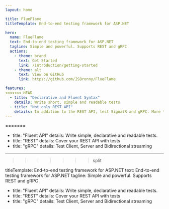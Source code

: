 ```yaml
---
layout: home

title: FlueFlame
titleTemplate: End-to-end testing framework for ASP.NET

hero:
  name: FlueFlame
  text: End-to-end testing framework for ASP.NET
  tagline: Simple and powerful. Supports REST and gRPC
  actions:
    - theme: brand
      text: Get Started
      link: /introduction/getting-started
    - theme: alt
      text: View on GitHub
      link: https://github.com/ISBronny/FlueFlame

features:
<<<<<<< HEAD
  - title: "Declarative and Fluent Syntax"
    details: Write short, simple and readable tests
  - title: "Not only REST API"
    details: In addition to the REST API, test SignalR and gRPC. More technologies coming soon
---
```

=======
  - title: "Fluent API"
    details: Write simple, declarative and readable tests.
  - title: "REST"
    details: Сover your REST API with tests
  - title: "gRPC"
    details: Test Client, Server and Bidirectional streaming

---
>>>>>>> split

titleTemplate: End-to-end testing framework for ASP.NET
  text: End-to-end testing framework for ASP.NET
  tagline: Simple and powerful. Supports REST and gRPC
  - title: "Fluent API"
    details: Write simple, declarative and readable tests.
  - title: "REST"
    details: Сover your REST API with tests
  - title: "gRPC"
    details: Test Client, Server and Bidirectional streaming
